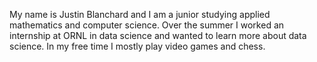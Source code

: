 My name is Justin Blanchard and I am a junior studying applied mathematics and computer science.
Over the summer I worked an internship at ORNL in data science and wanted to learn more about data science.
In my free time I mostly play video games and chess.
